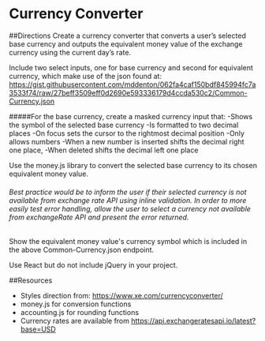 

# **Currency Converter**

##Directions
Create a currency converter that converts a user’s selected base currency and outputs the equivalent money value of the exchange currency using the current day’s rate.

Include two select inputs, one for base currency and second for equivalent currency, which make use of the json found at:
https://gist.githubusercontent.com/mddenton/062fa4caf150bdf845994fc7a3533f74/raw/27beff3509eff0d2690e593336179d4ccda530c2/Common-Currency.json

#####For the base currency, create a masked currency input that: 
-Shows the symbol of the selected base currency
-Is formatted to two decimal places
-On focus sets the cursor to the rightmost decimal position
-Only allows numbers
-When a new number is inserted shifts the decimal right one place,
-When deleted shifts the decimal left one place

Use the money.js library to convert the selected base currency to its chosen equivalent money value.
###### Best practice would be to inform the user if their selected currency is not available from exchange rate API using inline validation. In order to more easily test error handling, allow the user to select a currency not available from exchangeRate API and present the error returned.

Show the equivalent money value's currency symbol which is included in the above Common-Currency.json endpoint.

Use React but do not include jQuery in your project.

##Resources
- Styles direction from: https://www.xe.com/currencyconverter/ 
- money.js for conversion functions
- accounting.js for rounding functions
- Currency rates are available from https://api.exchangeratesapi.io/latest?base=USD